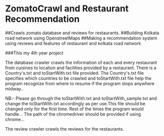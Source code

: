 # ZomatoCrawl and Restaurant Recommendation
##Crawls zomato database and reviews for restaurants.
##Building Kolkata road network using OpenstreetMaps
##Making a recommendation system using reviews and features of restaurant and kolkata road network

###This my 4th year project

The database crawler crawls the information of each and every restaurant from cuisines to location
and facilities provided by a restaurant. There is a Country's.txt and toStartWith.txt file provided.
The Country's.txt file specifies which countries to be crawled and toStartWith.txt file help the program 
recognize from where to resume if the program stops anywhere midway..

NB:- Please go through the toStartWith.txt and toStartWith_sample.txt and change the toStartWith.txt accordingly 
as per use.This file should be changed only for the first time. Rest of the times the program would handle...
The path of the chromedriver should be provided if using chrome...

The review crawler crawls the reviews for the restaurants.
